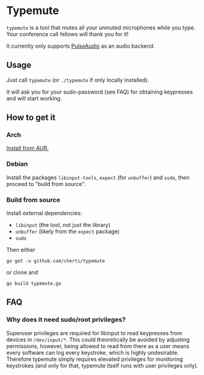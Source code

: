 # Typemute

`typemute` is a tool that mutes all your unmuted microphones while you type. Your conference call fellows will thank you for it!

It currently only supports [PulseAudio](https://www.freedesktop.org/wiki/Software/PulseAudio/) as an audio backend.


## Usage

Just call `typemute` (or `./typemute` if only locally installed).

It will ask you for your sudo-password (see FAQ) for obtaining keypresses and will start working.


## How to get it

### Arch

[Install from AUR.](https://aur.archlinux.org/packages/typemute/)

### Debian

Install the packages `libinput-tools`, `expect` (for `unbuffer`) and `sudo`, then proceed to "build from source".

### Build from source

Install external dependencies:

  * `libinput` (the tool, not just the library)
  * `unbuffer` (likely from the `expect` package)
  * `sudo`

Then either

    go get -u github.com/cherti/typemute

or clone and

    go build typemute.go


## FAQ

### Why does it need sudo/root privileges?

Superuser privileges are required for libinput to read keypresses from devices in `/dev/input/*`. This could theoretically be avoided by adjusting permissions, however, being allowed to read from there as a user means every software can log every keystroke, which is highly undesirable. Therefore typemute simply requires elevated privileges for monitoring keystrokes (and only for that, typemute itself runs with user privileges only).
